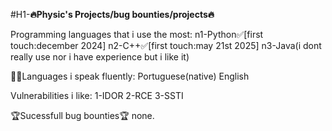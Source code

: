 #H1-**🔥Physic's Projects/bug bounties/projects🔥**

Programming languages that i use the most:
n1-Python✅[first touch:december 2024]
n2-C++✅[first touch:may 21st 2025]
n3-Java(i dont really use nor i have experience but i like it)

👨‍🎓Languages i speak fluently:
Portuguese(native)
English

Vulnerabilities i like:
1-IDOR
2-RCE
3-SSTI

🏆Sucessfull bug bounties🏆
none.
